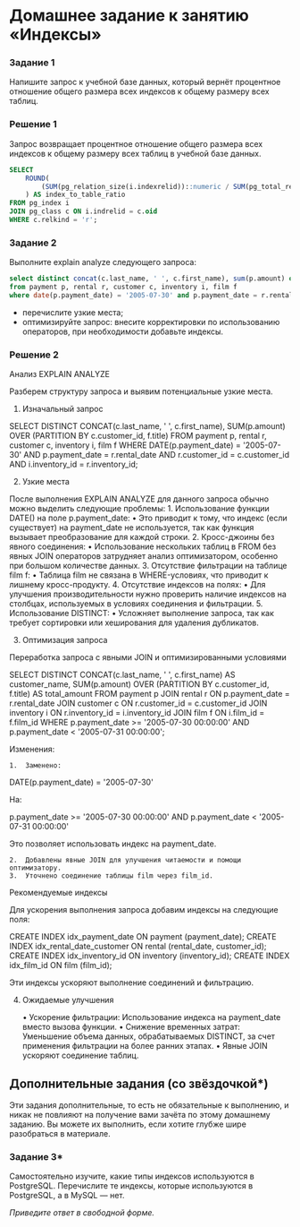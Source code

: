 # Домашнее задание к занятию «Индексы»

### Задание 1

Напишите запрос к учебной базе данных, который вернёт процентное отношение общего размера всех индексов к общему размеру всех таблиц.

### Решение 1
Запрос возвращает процентное отношение общего размера всех индексов к общему размеру всех таблиц в учебной базе данных.

```sql
SELECT 
    ROUND(
        (SUM(pg_relation_size(i.indexrelid))::numeric / SUM(pg_total_relation_size(c.oid))::numeric) * 100, 2
    ) AS index_to_table_ratio
FROM pg_index i
JOIN pg_class c ON i.indrelid = c.oid
WHERE c.relkind = 'r';
```

### Задание 2

Выполните explain analyze следующего запроса:
```sql
select distinct concat(c.last_name, ' ', c.first_name), sum(p.amount) over (partition by c.customer_id, f.title)
from payment p, rental r, customer c, inventory i, film f
where date(p.payment_date) = '2005-07-30' and p.payment_date = r.rental_date and r.customer_id = c.customer_id and i.inventory_id = r.inventory_id
```
- перечислите узкие места;
- оптимизируйте запрос: внесите корректировки по использованию операторов, при необходимости добавьте индексы.

### Решение 2

Анализ EXPLAIN ANALYZE

Разберем структуру запроса и выявим потенциальные узкие места.

1. Изначальный запрос

SELECT DISTINCT 
    CONCAT(c.last_name, ' ', c.first_name), 
    SUM(p.amount) OVER (PARTITION BY c.customer_id, f.title)
FROM payment p, rental r, customer c, inventory i, film f
WHERE DATE(p.payment_date) = '2005-07-30' 
  AND p.payment_date = r.rental_date 
  AND r.customer_id = c.customer_id 
  AND i.inventory_id = r.inventory_id;

2. Узкие места

После выполнения EXPLAIN ANALYZE для данного запроса обычно можно выделить следующие проблемы:
	1.	Использование функции DATE() на поле p.payment_date:
	•	Это приводит к тому, что индекс (если существует) на payment_date не используется, так как функция вызывает преобразование для каждой строки.
	2.	Кросс-джоины без явного соединения:
	•	Использование нескольких таблиц в FROM без явных JOIN операторов затрудняет анализ оптимизатором, особенно при большом количестве данных.
	3.	Отсутствие фильтрации на таблице film f:
	•	Таблица film не связана в WHERE-условиях, что приводит к лишнему кросс-продукту.
	4.	Отсутствие индексов на полях:
	•	Для улучшения производительности нужно проверить наличие индексов на столбцах, используемых в условиях соединения и фильтрации.
	5.	Использование DISTINCT:
	•	Усложняет выполнение запроса, так как требует сортировки или хеширования для удаления дубликатов.

3. Оптимизация запроса

Переработка запроса с явными JOIN и оптимизированными условиями

SELECT DISTINCT 
    CONCAT(c.last_name, ' ', c.first_name) AS customer_name, 
    SUM(p.amount) OVER (PARTITION BY c.customer_id, f.title) AS total_amount
FROM payment p
JOIN rental r ON p.payment_date = r.rental_date
JOIN customer c ON r.customer_id = c.customer_id
JOIN inventory i ON r.inventory_id = i.inventory_id
JOIN film f ON i.film_id = f.film_id
WHERE p.payment_date >= '2005-07-30 00:00:00' 
  AND p.payment_date < '2005-07-31 00:00:00';

Изменения:

	1.	Заменено:

DATE(p.payment_date) = '2005-07-30'

На:

p.payment_date >= '2005-07-30 00:00:00' AND p.payment_date < '2005-07-31 00:00:00'

Это позволяет использовать индекс на payment_date.

	2.	Добавлены явные JOIN для улучшения читаемости и помощи оптимизатору.
	3.	Уточнено соединение таблицы film через film_id.

Рекомендуемые индексы

Для ускорения выполнения запроса добавим индексы на следующие поля:

CREATE INDEX idx_payment_date ON payment (payment_date);
CREATE INDEX idx_rental_date_customer ON rental (rental_date, customer_id);
CREATE INDEX idx_inventory_id ON inventory (inventory_id);
CREATE INDEX idx_film_id ON film (film_id);

Эти индексы ускоряют выполнение соединений и фильтрацию.

4. Ожидаемые улучшения

	•	Ускорение фильтрации: Использование индекса на payment_date вместо вызова функции.
	•	Снижение временных затрат: Уменьшение объема данных, обрабатываемых DISTINCT, за счет применения фильтрации на более ранних этапах.
	•	Явные JOIN ускоряют соединение таблиц.

## Дополнительные задания (со звёздочкой*)
Эти задания дополнительные, то есть не обязательные к выполнению, и никак не повлияют на получение вами зачёта по этому домашнему заданию. Вы можете их выполнить, если хотите глубже шире разобраться в материале.

### Задание 3*

Самостоятельно изучите, какие типы индексов используются в PostgreSQL. Перечислите те индексы, которые используются в PostgreSQL, а в MySQL — нет.

*Приведите ответ в свободной форме.*
